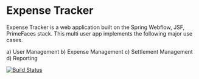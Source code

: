 Expense Tracker
===============

Expense Tracker is a web application built on the Spring Webflow, JSF, PrimeFaces stack. This multi user app implements the following major use cases.

a) User Management
b) Expense Management
c) Settlement Management
d) Reporting


[![Build Status](https://travis-ci.org/arunkpatra/expense-tracker.png?branch=master)](https://travis-ci.org/arunkpatra/expense-tracker)
